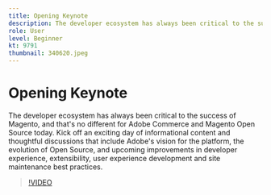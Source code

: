 ```yaml
---
title: Opening Keynote
description: The developer ecosystem has always been critical to the success of Magento, and that's no different for Adobe Commerce and Magento Open Source today. Kick off … (Descriptions should be between 60 and 160 characters)
role: User
level: Beginner
kt: 9791
thumbnail: 340620.jpeg
---
```


# Opening Keynote

The developer ecosystem has always been critical to the success of Magento, and that's no different for Adobe Commerce and Magento Open Source today. Kick off an exciting day of informational content and thoughtful discussions that include Adobe's vision for the platform, the evolution of Open Source, and upcoming improvements in developer experience, extensibility, user experience development and site maintenance best practices.

>[!VIDEO](https://video.tv.adobe.com/v/340620/?quality=12&learn=on)

